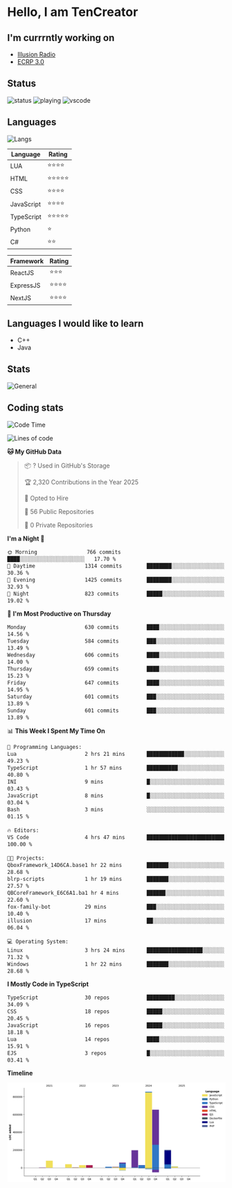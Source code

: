 # Hello, I am TenCreator

## I'm currrntly working on
- [Illusion Radio](https://illusionradio.co.uk/)
- [ECRP 3.0](http://github.com/Emerald-Coast-Roleplay/)

## Status
![status](https://api.statusbadges.me/badge/status/518334475038359555?simple=true&style=for-the-badge)
![playing](https://api.statusbadges.me/badge/playing/518334475038359555?style=for-the-badge)
![vscode](https://api.statusbadges.me/badge/vscode/518334475038359555?style=for-the-badge)

## Languages
![Langs](https://github-readme-stats.vercel.app/api/top-langs/?username=tencreator&layout=compact&theme=radical)


|Language|Rating|
|--------|------|
|LUA|⭐️⭐️⭐️⭐️|
|HTML|⭐️⭐️⭐️⭐️⭐️|
|CSS|⭐️⭐️⭐️⭐️|
|JavaScript|⭐️⭐️⭐️⭐️|
|TypeScript|⭐️⭐️⭐️⭐️⭐️|
|Python|⭐️|
|C#|⭐️⭐️ |

|Framework|Rating|
|--------|------|
|ReactJS|⭐️⭐️⭐|
|ExpressJS|⭐️⭐️⭐️⭐️|
|NextJS|⭐️⭐️⭐⭐️|

## Languages I would like to learn
- C++
- Java

## Stats
![General](https://github-readme-stats.vercel.app/api?username=tencreator&show_icons=true&theme=radical)

## Coding stats

<!--START_SECTION:waka-->
![Code Time](http://img.shields.io/badge/Code%20Time-541%20hrs%2013%20mins-blue)

![Lines of code](https://img.shields.io/badge/From%20Hello%20World%20I%27ve%20Written-2.2%20million%20lines%20of%20code-blue)

**🐱 My GitHub Data** 

> 📦 ? Used in GitHub's Storage 
 > 
> 🏆 2,320 Contributions in the Year 2025
 > 
> 💼 Opted to Hire
 > 
> 📜 56 Public Repositories 
 > 
> 🔑 0 Private Repositories 
 > 
**I'm a Night 🦉** 

```text
🌞 Morning                766 commits         ████░░░░░░░░░░░░░░░░░░░░░   17.70 % 
🌆 Daytime                1314 commits        ████████░░░░░░░░░░░░░░░░░   30.36 % 
🌃 Evening                1425 commits        ████████░░░░░░░░░░░░░░░░░   32.93 % 
🌙 Night                  823 commits         █████░░░░░░░░░░░░░░░░░░░░   19.02 % 
```
📅 **I'm Most Productive on Thursday** 

```text
Monday                   630 commits         ████░░░░░░░░░░░░░░░░░░░░░   14.56 % 
Tuesday                  584 commits         ███░░░░░░░░░░░░░░░░░░░░░░   13.49 % 
Wednesday                606 commits         ████░░░░░░░░░░░░░░░░░░░░░   14.00 % 
Thursday                 659 commits         ████░░░░░░░░░░░░░░░░░░░░░   15.23 % 
Friday                   647 commits         ████░░░░░░░░░░░░░░░░░░░░░   14.95 % 
Saturday                 601 commits         ███░░░░░░░░░░░░░░░░░░░░░░   13.89 % 
Sunday                   601 commits         ███░░░░░░░░░░░░░░░░░░░░░░   13.89 % 
```


📊 **This Week I Spent My Time On** 

```text
💬 Programming Languages: 
Lua                      2 hrs 21 mins       ████████████░░░░░░░░░░░░░   49.23 % 
TypeScript               1 hr 57 mins        ██████████░░░░░░░░░░░░░░░   40.80 % 
INI                      9 mins              █░░░░░░░░░░░░░░░░░░░░░░░░   03.43 % 
JavaScript               8 mins              █░░░░░░░░░░░░░░░░░░░░░░░░   03.04 % 
Bash                     3 mins              ░░░░░░░░░░░░░░░░░░░░░░░░░   01.15 % 

🔥 Editors: 
VS Code                  4 hrs 47 mins       █████████████████████████   100.00 % 

🐱‍💻 Projects: 
QboxFramework_14D6CA.base1 hr 22 mins        ███████░░░░░░░░░░░░░░░░░░   28.68 % 
blrp-scripts             1 hr 19 mins        ███████░░░░░░░░░░░░░░░░░░   27.57 % 
QBCoreFramework_E6C6A1.ba1 hr 4 mins         ██████░░░░░░░░░░░░░░░░░░░   22.60 % 
fox-family-bot           29 mins             ███░░░░░░░░░░░░░░░░░░░░░░   10.40 % 
illusion                 17 mins             ██░░░░░░░░░░░░░░░░░░░░░░░   06.04 % 

💻 Operating System: 
Linux                    3 hrs 24 mins       ██████████████████░░░░░░░   71.32 % 
Windows                  1 hr 22 mins        ███████░░░░░░░░░░░░░░░░░░   28.68 % 
```

**I Mostly Code in TypeScript** 

```text
TypeScript               30 repos            █████████░░░░░░░░░░░░░░░░   34.09 % 
CSS                      18 repos            █████░░░░░░░░░░░░░░░░░░░░   20.45 % 
JavaScript               16 repos            █████░░░░░░░░░░░░░░░░░░░░   18.18 % 
Lua                      14 repos            ████░░░░░░░░░░░░░░░░░░░░░   15.91 % 
EJS                      3 repos             █░░░░░░░░░░░░░░░░░░░░░░░░   03.41 % 
```



**Timeline**

![Lines of Code chart](https://raw.githubusercontent.com/tencreator/tencreator/main/assets/bar_graph.png)


<!--END_SECTION:waka-->
